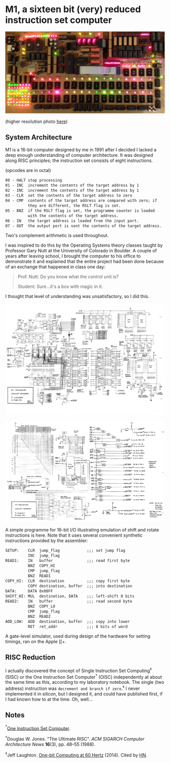 M1, a sixteen bit (very) reduced instruction set computer
=========================================================

![photograph](https://github.com/jloughry/M1/raw/master/M1-hdr-thumb.jpeg)

(higher resolution photo [here](https://github.com/jloughry/M1/raw/master/M1-hdr-full.jpeg))

System Architecture
-------------------

M1 is a 16-bit computer designed by me in 1991 after I decided I lacked a deep enough
understanding of computer architecture.  It was designed along RISC principles; the
instruction set consists of eight instructions.

(opcodes are in octal)

	00 - HALT stop processing
	01 - INC  increment the contents of the target address by 1
	02 - INC  increment the contents of the target address by 1
	03 - CLR  set the contents of the target address to zero
	04 - CMP  contents of the target address are compared with zero; if
	          they are different, the RSLT flag is set.
	05 - BNZ  if the RSLT flag is set, the programme counter is loaded
	          with the contents of the target address.
	06 - IN   the target address is loaded from the input port.
	07 - OUT  the output port is sent the contents of the target address.

Two's complement arithmetic is used throughout.

I was inspired to do this by the Operating Systems theory classes taught by Professor
Gary Nutt at the University of Colorado in Boulder.  A couple of years after leaving
school, I brought the computer to his office to demonstrate it and explained that the
entire project had been done because of an exchange that happened in class one day:

> Prof. Nutt: Do you know what the control unit is?
> 
> Student: Sure...it's a box with magic in it.

I thought that level of understanding was unsatisfactory, so I did this.

![schematic](https://github.com/jloughry/M1/raw/master/M1_schematic_page_1_of_2.png)

![schematic](https://github.com/jloughry/M1/raw/master/M1_schematic_page_2_of_2.png)

A simple programme for 16-bit I/O illustrating emulation of shift and rotate instructions is
here.  Note that it uses several convenient synthetic instructions provided by the assembler:

	SETUP:    CLR  jump_flag            ;;; set jump flag
	          INC  jump_flag
	READ1:    IN   buffer               ;;; read first byte
	          BNZ  COPY_HI
	          CMP  jump_flag
	          BNZ  READ1
	COPY_HI:  CLR  destination          ;;; copy first byte
	          COPY destination, buffer  ;;; into destination
	DATA:     DATA 0x00FF
	SHIFT_HI: MUL  destination, DATA    ;;; left-shift 8 bits
	READ2:    IN   buffer               ;;; read second byte
	          BNZ  COPY_LO
	          CMP  jump_flag
	          BNZ  READ2
	ADD_LOW:  ADD  destination, buffer  ;;; copy into lower
	          RET  ret_addr             ;;; 8 bits of word

A gate-level simulator, used during design of the hardware for setting timings, ran on the
Apple ][+.

RISC Reduction
--------------

I actually discovered the concept of Single Instruction Set Computing<sup>&Dagger;</sup>
(SISC) or the One Instruction Set Computer<sup>&dagger;</sup> (OISC) independently at
about the same time as this, according to my laboratory notebook. The single (two address)
instruction was `decrement and branch if zero`.<sup>&Dagger;</sup> I never implemented it
in silicon, but I designed it, and could have published first, if I had known how to at
the time. Oh, well...

Notes
-----

<a name="note-star"/><sup>*</sup>[One Instruction Set
Computer](http://en.wikipedia.org/wiki/One_instruction_set_computer).

<a name="note-dagger"/><sup>&dagger;</sup>Douglas W. Jones. "The Ultimate RISC".
*ACM SIGARCH Computer Architecture News* **16**(3), pp. 48&ndash;55 (1988).

<a name="note-double-dagger"/><sup>&Dagger;</sup>Jeff Laughton. [One-bit Computing at 60
Hertz](http://laughtonelectronics.com/Arcana/One-bit%20computer/One-bit%20computer.html)
(2014). Cited by [HN](https://news.ycombinator.com/item?id=7616831).

